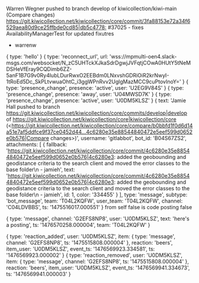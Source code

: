 Warren Wegner pushed to branch develop of kiwicollection/kiwi-main (Compare changes)
<https://git.kiwicollection.net/kiwicollection/core/commit/3fa88153e72a34f6529aea80d9ce25ffbde0cd85|db5c4778:> #37025 - fixes AvailabilityManagerTest for updated fixutres
- warrenw 


{ type: 'hello' }
{ type: 'reconnect_url',
  url: 'wss://mpmulti-oen4.slack-msgs.com/websocket/N_zC5UHTckXJkaSdrDgwjJVFqtjCOwA0HUtY5tNeMDSHeVfEray9CQDimb6ZZ-5anF1B7G9v0Ry4lubLDurRwxO2EEBdm0LNxvshGDRiOiR2krNwyI-1tRoEd5Dc_SkPLtvwuaOhtC_i3ggWPnRvv2UglgMazMCC9cuPtovInoY=' }
{ type: 'presence_change',
  presence: 'active',
  user: 'U2EG9V84S' }
{ type: 'presence_change', presence: 'away', user: 'U04MWSD7K' }
{ type: 'presence_change',
  presence: 'active',
  user: 'U0DM5KLSZ' }
{ text: 'Jamie Hall pushed to branch <https://git.kiwicollection.net/kiwicollection/core/commits/develop|develop> of <https://git.kiwicollection.net/kiwicollection/core|kiwicollection/core> (<https://git.kiwicollection.net/kiwicollection/core/compare/b0bbfd1f0d6d14a51e7af5ddfce9f37ce0452d44...4c6280e35e88544840472e5eef599d0652e0b576|Compare changes>)',
  username: 'gitlabbot',
  bot_id: 'B04S67ZS2',
  attachments: 
   [ { fallback: '<https://git.kiwicollection.net/kiwicollection/core/commit/4c6280e35e88544840472e5eef599d0652e0b576|4c6280e3>: added the geobounding and geodistance criteria to the search client and moved the error classes to the base folder\n - jamieh',
       text: '<https://git.kiwicollection.net/kiwicollection/core/commit/4c6280e35e88544840472e5eef599d0652e0b576|4c6280e3>: added the geobounding and geodistance criteria to the search client and moved the error classes to the base folder\n - jamieh',
       id: 1,
       color: '334455' } ],
  type: 'message',
  subtype: 'bot_message',
  team: 'T04L2KQFW',
  user_team: 'T04L2KQFW',
  channel: 'C04LDVBBS',
  ts: '1475516017.000551' }
from self false
is code posting false

{ type: 'message',
  channel: 'G2EFS8NP8',
  user: 'U0DM5KLSZ',
  text: 'here\'s a posting',
  ts: '1476570258.000004',
  team: 'T04L2KQFW' }

{ type: 'reaction_added',
  user: 'U0DM5KLSZ',
  item: 
   { type: 'message',
     channel: 'G2EFS8NP8',
     ts: '1475515808.000004' },
  reaction: 'beers',
  item_user: 'U0DM5KLSZ',
  event_ts: '1476569923.334581',
  ts: '1476569923.000002' }
{ type: 'reaction_removed',
  user: 'U0DM5KLSZ',
  item: 
   { type: 'message',
     channel: 'G2EFS8NP8',
     ts: '1475515808.000004' },
  reaction: 'beers',
  item_user: 'U0DM5KLSZ',
  event_ts: '1476569941.334673',
  ts: '1476569941.000003' }